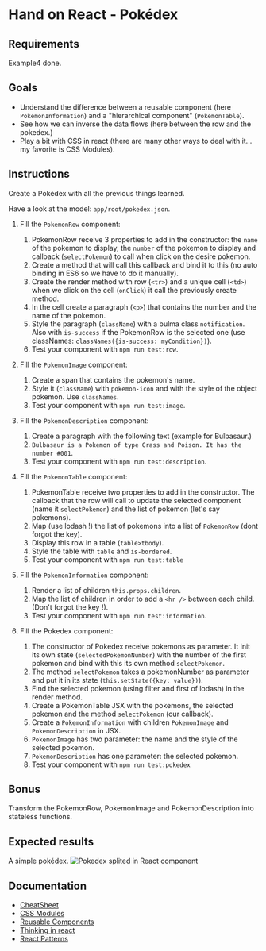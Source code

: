 # Hand on React - Pokédex

## Requirements
Example4 done. 

## Goals
- Understand the difference between a reusable component (here `PokemonInformation`) and a "hierarchical component" (`PokemonTable`).
- See how we can inverse the data flows (here between the row and the pokedex.)
- Play a bit with CSS in react (there are many other ways to deal with it... my favorite is CSS Modules).

## Instructions
Create a Pokédex with all the previous things learned.

Have a look at the model: `app/root/pokedex.json`.

1. Fill the `PokemonRow` component:
    1. PokemonRow receive 3 properties to add in the constructor: the `name` of the pokemon to display, the `number` of the pokemon to display and callback (`selectPokemon`) to call when click on the desire pokemon.
    2. Create a method that will call this callback and bind it to this (no auto binding in ES6 so we have to do it manually).
    3. Create the render method with row (`<tr>`) and a unique cell (`<td>`) when we click on the cell (`onClick`) it call the previously create method.
    4. In the cell create a paragraph (`<p>`) that contains the number and the name of the pokemon.
    5. Style the paragraph (`className`) with a bulma class `notification`. Also with `is-success` if the PokemonRow is the selected one (use classNames: `classNames({is-success: myCondition})`).
    6. Test your component with `npm run test:row`.

2. Fill the `PokemonImage` component:
    1. Create a span that contains the pokemon's name.
    2. Style it (`className`) with `pokemon-icon` and with the style of the object pokemon. Use `classNames`.
    3. Test your component with `npm run test:image`.
    
3. Fill the `PokemonDescription` component:
    1. Create a paragraph with the following text (example for Bulbasaur.) 
    2. `Bulbasaur is a Pokemon of type Grass and Poison. It has the number #001`.
    3. Test your component with `npm run test:description`.
    
4. Fill the `PokemonTable` component:
    1. PokemonTable receive two properties to add in the constructor. The callback that the row will call to update the selected component (name it `selectPokemon`) and the list of pokemon (let's say pokemons).
    2. Map (use lodash !) the list of pokemons into a list of `PokemonRow` (dont forgot the key).
    3. Display this row in a table (`table>tbody`).
    4. Style the table with `table` and `is-bordered`.
    5. Test your component with `npm run test:table`

5. Fill the `PokemonInformation` component:
    1. Render a list of children `this.props.children`.
    2. Map the list of children in order to add a `<hr />` between each child. (Don't forgot the key !).
    3. Test your component with `npm run test:information`.
    
6. Fill the Pokedex component:
    1. The constructor of Pokedex receive pokemons as parameter. It init its own state (`selectedPokemonNumber`) with the number of the first pokemon and bind with this its own method `selectPokemon`.
    2. The method `selectPokemon` takes a pokemonNumber as parameter and put it in its state (`this.setState({key: value})`).
    3. Find the selected pokemon (using filter and first of lodash) in the render method.
    4. Create a PokemonTable JSX with the pokemons, the selected pokemon and the method `selectPokemon` (our callback).
    5. Create a `PokemonInformation` with children `PokemonImage` and `PokemonDescription` in JSX.
    6. `PokemonImage` has two parameter: the name and the style of the selected pokemon.
    7. `PokemonDescription` has one parameter: the selected pokemon.
    8. Test your component with `npm run test:pokedex`
    
## Bonus
Transform the PokemonRow, PokemonImage and PokemonDescription into stateless functions.

## Expected results
A simple pokédex.
![Pokedex splited in React component](https://github.com/e-biz/handson-react/blob/solution/example5-pokédex/pokedexReactComponent.jpg)

## Documentation
- [CheatSheet](http://reactcheatsheet.com/)
- [CSS Modules](https://github.com/gajus/react-css-modules)
- [Reusable Components](https://facebook.github.io/react/docs/reusable-components.html)
- [Thinking in react](https://facebook.github.io/react/docs/thinking-in-react.html)
- [React Patterns](https://github.com/krasimir/react-in-patterns/tree/master/patterns/composition)